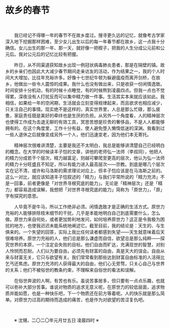 # 故乡的春节

&emsp;&emsp;

&emsp;&emsp;我已经记不得哪一年的春节不在故乡度过。搜寻更久远的记忆，就像考古学家深入地下挖掘那样困难，至少女儿出生以后的每一年春节都在故乡，这一点我十分确信。女儿出生的那一年、那一天，就好像一把楔子，把我的人生分成公元前和公元后。我对公元后的记忆比较有把握。

&emsp;&emsp;昨日，从不同渠道获知故乡出现一例冠状病毒肺炎患者，那是在隔壁的镇。故乡的乡亲们也因此大大减少春节期间走亲访友的活动，作为结果之一，我的个人时间大大增加，比往年充裕许多。好像十七世纪牛顿为躲避瘟疫而离开剑桥，在故乡，他做出一些令人震惊的成果。我什么也没有做出来，只是收获一份闲情逸致。时间安排十分机动，有的时候十点睡觉，有的时候熬到凌晨四点。但我一点也不觉得累，深夜没有人打扰反而可以集中精力做一件事。生活其实本来就应该如此。我相信，如果给一年的空闲期，生活就会立刻变得规律起来，而且欲求也相应减少，只关注自己的事情。现实绝不是这样的，真实世界里，人总是那么忙碌，那么疲惫，家庭责任既是美好的牵绊也是生厌的负担。从另外一个角度看，人的精神层次也使得工作成为击退无聊的有效工具，冥思苦想是珍贵的奢侈品，不是人人都能够拥有的。在这个角度里，工作十分有益，使人避免堕入懒惰低迷的深渊。我看到过一些人退休之后就像变成另外一个人，他们迅速变老，因为他们本无寄托。

&emsp;&emsp;精神层次很难讲清楚，主要是我还不太明白，我总是能够讲清楚自己已经明白的概念。在大学的时候读丰子恺的文章，讲他的老师弘一法师（李叔同），他把人的精力分成若干个层次，精力越富足，则越可攀爬至更高的层次，他认为弘一法师的精力十分旺盛且不知足，所以有能力进入最高层次——宗教。到底是哪几个层次实在记不清，或许和马洛斯的需求理论对应上，但丰子恺应该是在马洛斯之前的。这么一对比，就应该知道丰子恺叙述的「精力」与我们平常所说的「精力充沛」不是一回事，前者更像是「对世界寻根究底的能力」。无论是「精神层次」还是「精力」都容易造成误解，我想把「对世界寻根究底的能力」简称为「原世力」，「原」字有探究的意思。

&emsp;&emsp;人毕竟不是牛马，所以工作绝非必须。闲情逸致才是正确的生活方式。原世力充裕的人能够排除枝末细节的干扰，几乎是本能地明白自己到底需要什么，怎么做。原世力来自何处，或者更加势利地发问，如何培养原世力？这正是令我极为困扰的地方，也使我迟迟未能系统地阐述它。截至目前，我的结论是：天生的、与生俱来的。一个失望的回答，实际上我比任何读者都感到失望——天生就意味着后天很难培养。原世力充裕的人，他们总是那么谦虚而自信，欲望总是那么纯粹——探究世界的本原，一个注定会失败的目标。他们自由而旷达，充满现世的智慧，对别人怜悯而忍耐。人们以为要自由，必须先有财富的自由，真是天大的误会。自由从来与财富无关，它只与欲望有关。我们常常看到那些达到财富自由标准的人活得比乞丐还焦虑。原世力充沛的人获得最大的自由，他们心无旁骛，只关心自己与世界的关系；他们不被俗世的教条约束，不理睬来自俗世的看法和误解。

&emsp;&emsp;在俗世奔波的人啊，有苦也有乐。虽说苦事居多，但只要有一点点乐趣，也就可以弥补大部分苦事。谁说对物质的追求无意义呢，在原世力的较低层面，追求物质并能如愿，也是一种快乐吧，下一个物质还在前方等着呢。人的快乐就是那么简单。对原世力过高的期待而造成的痛苦，也是作为对欲望的苦涩复仇吧。

&emsp;&emsp;

&emsp;&emsp;※ 沈翎，二〇二〇年元月廿五日 凌晨四时 ※